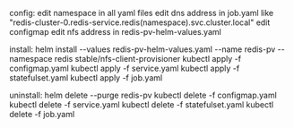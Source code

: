 config:
edit namespace in all yaml files
edit dns address in job.yaml like "redis-cluster-0.redis-service.redis(namespace).svc.cluster.local"
edit configmap
edit nfs address in redis-pv-helm-values.yaml


install:
helm install --values redis-pv-helm-values.yaml --name redis-pv --namespace redis stable/nfs-client-provisioner
kubectl apply -f configmap.yaml
kubectl apply -f service.yaml
kubectl apply -f statefulset.yaml
kubectl apply -f job.yaml

uninstall:
helm delete --purge redis-pv
kubectl delete -f configmap.yaml
kubectl delete -f service.yaml
kubectl delete -f statefulset.yaml
kubectl delete -f job.yaml


